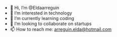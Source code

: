 - 👋 Hi, I’m @Eldaarreguin
- 👀 I’m interested in technology
- 🌱 I’m currently learning coding 
- 💞️ I’m looking to collaborate on startups 
- 📫 How to reach me: arreguin.elda@hotmail.com



